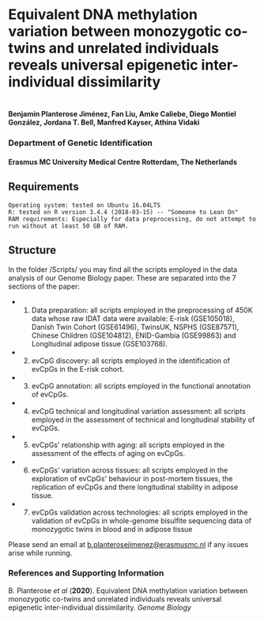 

# Equivalent DNA methylation variation between monozygotic co-twins and unrelated individuals reveals universal epigenetic inter-individual dissimilarity
#
#### Benjamin Planterose Jiménez, Fan Liu, Amke Caliebe, Diego Montiel González, Jordana T. Bell, Manfred Kayser, Athina Vidaki

### Department of Genetic Identification 
#### Erasmus MC University Medical Centre Rotterdam, The Netherlands

## Requirements

    Operating system: tested on Ubuntu 16.04LTS
    R: tested on R version 3.4.4 (2018-03-15) -- "Someone to Lean On"
    RAM requirements: Especially for data preprocessing, do not attempt to run without at least 50 GB of RAM.


## Structure

In the folder /Scripts/ you may find all the scripts employed in the data analysis of our Genome Biology paper. These are separated into the 7 sections of the paper:

  * 1) Data preparation: all scripts employed in the preprocessing of 450K data whose raw IDAT data were available: E-risk (GSE105018), Danish Twin Cohort (GSE61496), TwinsUK, NSPHS (GSE87571), Chinese Children (GSE104812), ENID-Gambia (GSE99863) and Longitudinal adipose tissue (GSE103768).
  
  * 2) evCpG discovery: all scripts employed in the identification of evCpGs in the E-risk cohort.
  
  * 3) evCpG annotation: all scripts employed in the functional annotation of evCpGs.
  
  * 4) evCpG technical and longitudinal variation assessment: all scripts employed in the assessment of technical and longitudinal stability of evCpGs.
  
  * 5) evCpGs' relationship with aging: all scripts employed in the assessment of the effects of aging on evCpGs.
  
  * 6) evCpGs' variation across tissues: all scripts employed in the exploration of evCpGs' behaviour in post-mortem tissues, the replication of evCpGs and there longitudinal stability in adipose tissue.
  
  * 7) evCpGs validation across technologies: all scripts employed in the validation of evCpGs in whole-genome bisulfite sequencing data of monozygotic twins in blood and in adipose tissue






Please send an email at b.planterosejimenez@erasmusmc.nl if any issues arise while running.

### References and Supporting Information
B. Planterose *et al* (**2020**). Equivalent DNA methylation variation between monozygotic co-twins and unrelated individuals reveals universal epigenetic inter-individual dissimilarity. *Genome Biology*






